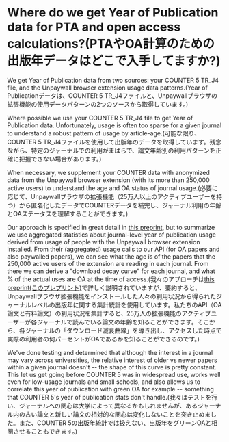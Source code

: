 # Where do we get Year of Publication data for PTA and open access calculations?(PTAやOA計算のための出版年データはどこで入手してますか?)

We get Year of Publication data from two sources: your COUNTER 5 TR\_J4 file, and the Unpaywall browser extension usage data patterns.(Year of Publicationデータは、COUNTER 5 TR_J4ファイルと、Unpaywallブラウザの拡張機能の使用データパターンの2つのソースから取得しています。)

Where possible we use your COUNTER 5 TR\_J4 file to get Year of Publication data. Unfortunately, usage is often too sparse for a given journal to understand a robust pattern of usage by article-age.(可能な限り、COUNTER 5 TR_J4ファイルを使用して出版年のデータを取得しています。残念ながら、特定のジャーナルでの利用がまばらで、論文年齢別の利用パターンを正確に把握できない場合があります。)

When necessary, we supplement your COUNTER data with anonymized data from the Unpaywall browser extension (with its more than 250,000 active users) to understand the age and OA status of journal usage.(必要に応じて、Unpaywallブラウザの拡張機能（25万人以上のアクティブユーザーを持つ）から匿名化したデータでCOUNTERデータを補完し、ジャーナル利用の年齢とOAステータスを理解することができます。)

Our approach is specified in great detail in [this preprint](https://doi.org/10.1101/795310), but to summarize we use aggregated statistics about journal-level year of publication usage derived from usage of people with the Unpaywall browser extension installed. From their (aggregated) usage calls to our API (for OA papers and also paywalled papers), we can see what the age is of the papers that the 250,000 active users of the extension are reading in each journal. From there we can derive a "download decay curve" for each journal, and what % of the actual uses are OA at the time of access.(我々のアプローチは[this preprint(このプレプリント)](https://doi.org/10.1101/795310)で詳しく説明されていますが、要約すると、Unpaywallブラウザ拡張機能をインストールした人々の利用状況から得られたジャーナルレベルの出版年に関する集計統計を使用しています。私たちのAPI（OA論文と有料論文）の利用状況を集計すると、25万人の拡張機能のアクティブユーザーが各ジャーナルで読んでいる論文の年齢を知ることができます。そこから、各ジャーナルの「ダウンロード減衰曲線」を導き出し、アクセスした時点で実際の利用者の何パーセントがOAであるかを知ることができるのです。)

We've done testing and determined that although the interest in a journal may vary across universities, the relative interest of older vs newer papers within a given journal doesn't -- the shape of this curve is pretty constant. This let us get going before COUNTER 5 was in widespread use, works well even for low-usage journals and small schools, and also allows us to correlate this year of publication with green OA for example -- something that COUNTER 5's year of publication stats don't handle.(我々はテストを行い、ジャーナルへの関心は大学によって異なるかもしれませんが、あるジャーナル内の古い論文と新しい論文の相対的な関心は変化しないことを突き止めました。また、COUNTER 5の出版年統計では扱えない、出版年をグリーンOAと相関させることもできます。)
